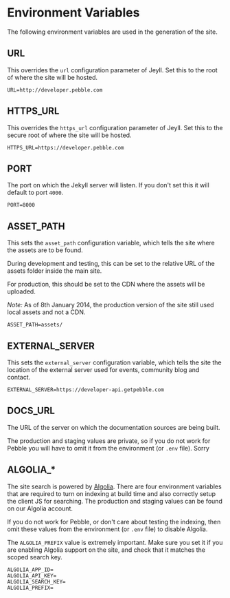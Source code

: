 # Environment Variables

The following environment variables are used in the generation of the site.

## URL

This overrides the `url` configuration parameter of Jeyll. Set this to the root
of where the site will be hosted.

```
URL=http://developer.pebble.com
```

## HTTPS_URL

This overrides the `https_url` configuration parameter of Jeyll. Set this to
the secure root of where the site will be hosted.

```
HTTPS_URL=https://developer.pebble.com
```

## PORT

The port on which the Jekyll server will listen. If you don't set this it will
default to port `4000`.

```
PORT=8000
```

## ASSET_PATH

This sets the `asset_path` configuration variable, which tells the site where
the assets are to be found.

During development and testing, this can be set to the relative URL of the
assets folder inside the main site.

For production, this should be set to the CDN where the assets will be uploaded.

*Note:* As of 8th January 2014, the production version of the site still used
local assets and not a CDN.

```
ASSET_PATH=assets/
```

## EXTERNAL_SERVER

This sets the `external_server` configuration variable, which tells the site the
location of the external server used for events, community blog and contact.

```
EXTERNAL_SERVER=https://developer-api.getpebble.com
```

## DOCS_URL

The URL of the server on which the documentation sources are being built.

The production and staging values are private, so if you do not work for Pebble
you will have to omit it from the environment (or `.env` file). Sorry

## ALGOLIA_*

The site search is powered by [Algolia](https://algolia.com). There are four
environment variables that are required to turn on indexing at build time and
also correctly setup the client JS for searching. The production and staging
values can be found on our Algolia account.

If you do not work for Pebble, or don't care about testing the indexing, then
omit these values from the environment (or `.env` file) to disable Algolia.

The `ALGOLIA_PREFIX` value is extremely important. Make sure you set it if you
are enabling Algolia support on the site, and check that it matches the scoped
search key.

```
ALGOLIA_APP_ID=
ALGOLIA_API_KEY=
ALGOLIA_SEARCH_KEY=
ALGOLIA_PREFIX=
```
